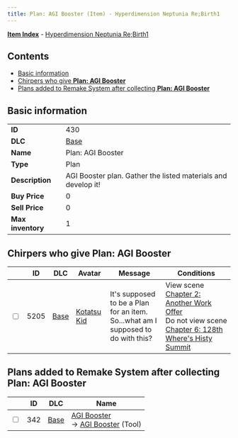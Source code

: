 ```yaml
---
title: Plan: AGI Booster (Item) - Hyperdimension Neptunia Re;Birth1
---
```


[**Item Index**](/neptunia/rb1/item/index.html) - [Hyperdimension Neptunia Re;Birth1](/neptunia/rb1)

## Contents

- [Basic information](#basic-information)
- [Chirpers who give **Plan: AGI Booster**](#chirpers-who-give-plan-agi-booster)
- [Plans added to Remake System after collecting **Plan: AGI Booster**](#plans-added-to-remake-system-after-collecting-plan-agi-booster)
## Basic information

|   |   |
| -- | -- |
| **ID** | 430 |
| **DLC** | [Base](/neptunia/rb1/dlc/1-base.html) |
| **Name** | Plan: AGI Booster |
| **Type** | Plan |
| **Description** | AGI Booster plan. Gather the listed materials and develop it! |
| **Buy Price** | 0 |
| **Sell Price** | 0 |
| **Max inventory** | 1 |


## Chirpers who give **Plan: AGI Booster**

|    | ID | DLC | Avatar | Message | Conditions |
| -- | -- | --- | ------ | ------- | ---------- |
| <input type="checkbox" id="rb1-chirper-event-1-5205" class="trackbox" /> | 5205 | [Base](/neptunia/rb1/dlc/1-base.html) | [Kotatsu Kid](/neptunia/rb1/undefined/1-261-kotatsu-kid.html) | It's supposed to be a Plan for an item.<br />So...what am I supposed to do with this? | View scene [Chapter 2: Another Work Offer](/neptunia/rb1/scene/1-221-chapter-2-another-work-offer.html)<br />Do not view scene [Chapter 6: 128th Where's Histy Summit](/neptunia/rb1/scene/1-601-chapter-6-128th-wheres-histy-summit.html) |


## Plans added to Remake System after collecting **Plan: AGI Booster**

|    | ID | DLC | Name |
| -- | -- | --- | ---- |
| <input type="checkbox" id="rb1-remake-1-342" class="trackbox" /> | 342 | [Base](/neptunia/rb1/dlc/1-base.html) | [AGI Booster](/neptunia/rb1/remake/1-342-agi-booster.html)<br /> → [AGI Booster](/neptunia/rb1/item/1-35-agi-booster.html) (Tool) |

